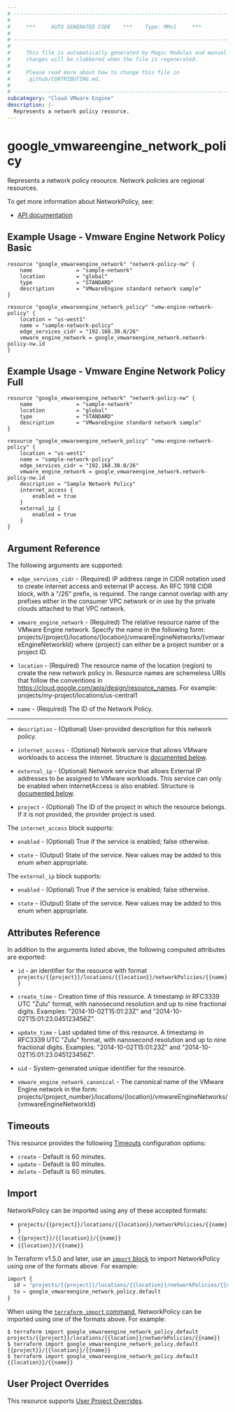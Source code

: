 ```yaml
---
# ----------------------------------------------------------------------------
#
#     ***     AUTO GENERATED CODE    ***    Type: MMv1     ***
#
# ----------------------------------------------------------------------------
#
#     This file is automatically generated by Magic Modules and manual
#     changes will be clobbered when the file is regenerated.
#
#     Please read more about how to change this file in
#     .github/CONTRIBUTING.md.
#
# ----------------------------------------------------------------------------
subcategory: "Cloud VMware Engine"
description: |-
  Represents a network policy resource.
---
```


# google_vmwareengine_network_policy

Represents a network policy resource. Network policies are regional resources.


To get more information about NetworkPolicy, see:

* [API documentation](https://cloud.google.com/vmware-engine/docs/reference/rest/v1/projects.locations.networkPolicies)

## Example Usage - Vmware Engine Network Policy Basic


```hcl
resource "google_vmwareengine_network" "network-policy-nw" {
    name              = "sample-network"
    location          = "global" 
    type              = "STANDARD"
    description       = "VMwareEngine standard network sample"
}

resource "google_vmwareengine_network_policy" "vmw-engine-network-policy" {
    location = "us-west1"
    name = "sample-network-policy"
    edge_services_cidr = "192.168.30.0/26"
    vmware_engine_network = google_vmwareengine_network.network-policy-nw.id
}
```
## Example Usage - Vmware Engine Network Policy Full


```hcl
resource "google_vmwareengine_network" "network-policy-nw" {
    name              = "sample-network"
    location          = "global" 
    type              = "STANDARD"
    description       = "VMwareEngine standard network sample"
}

resource "google_vmwareengine_network_policy" "vmw-engine-network-policy" {
    location = "us-west1"
    name = "sample-network-policy"
    edge_services_cidr = "192.168.30.0/26"
    vmware_engine_network = google_vmwareengine_network.network-policy-nw.id
    description = "Sample Network Policy"
    internet_access {
        enabled = true
    }
    external_ip {
        enabled = true
    }
}
```

## Argument Reference

The following arguments are supported:


* `edge_services_cidr` -
  (Required)
  IP address range in CIDR notation used to create internet access and external IP access.
  An RFC 1918 CIDR block, with a "/26" prefix, is required. The range cannot overlap with any
  prefixes either in the consumer VPC network or in use by the private clouds attached to that VPC network.

* `vmware_engine_network` -
  (Required)
  The relative resource name of the VMware Engine network. Specify the name in the following form:
  projects/{project}/locations/{location}/vmwareEngineNetworks/{vmwareEngineNetworkId} where {project}
  can either be a project number or a project ID.

* `location` -
  (Required)
  The resource name of the location (region) to create the new network policy in.
  Resource names are schemeless URIs that follow the conventions in https://cloud.google.com/apis/design/resource_names.
  For example: projects/my-project/locations/us-central1

* `name` -
  (Required)
  The ID of the Network Policy.


- - -


* `description` -
  (Optional)
  User-provided description for this network policy.

* `internet_access` -
  (Optional)
  Network service that allows VMware workloads to access the internet.
  Structure is [documented below](#nested_internet_access).

* `external_ip` -
  (Optional)
  Network service that allows External IP addresses to be assigned to VMware workloads.
  This service can only be enabled when internetAccess is also enabled.
  Structure is [documented below](#nested_external_ip).

* `project` - (Optional) The ID of the project in which the resource belongs.
    If it is not provided, the provider project is used.


<a name="nested_internet_access"></a>The `internet_access` block supports:

* `enabled` -
  (Optional)
  True if the service is enabled; false otherwise.

* `state` -
  (Output)
  State of the service. New values may be added to this enum when appropriate.

<a name="nested_external_ip"></a>The `external_ip` block supports:

* `enabled` -
  (Optional)
  True if the service is enabled; false otherwise.

* `state` -
  (Output)
  State of the service. New values may be added to this enum when appropriate.


## Attributes Reference

In addition to the arguments listed above, the following computed attributes are exported:

* `id` - an identifier for the resource with format `projects/{{project}}/locations/{{location}}/networkPolicies/{{name}}`

* `create_time` -
  Creation time of this resource.
  A timestamp in RFC3339 UTC "Zulu" format, with nanosecond resolution and
  up to nine fractional digits. Examples: "2014-10-02T15:01:23Z" and "2014-10-02T15:01:23.045123456Z".

* `update_time` -
  Last updated time of this resource.
  A timestamp in RFC3339 UTC "Zulu" format, with nanosecond resolution and up to nine
  fractional digits. Examples: "2014-10-02T15:01:23Z" and "2014-10-02T15:01:23.045123456Z".

* `uid` -
  System-generated unique identifier for the resource.

* `vmware_engine_network_canonical` -
  The canonical name of the VMware Engine network in the form:
  projects/{project_number}/locations/{location}/vmwareEngineNetworks/{vmwareEngineNetworkId}


## Timeouts

This resource provides the following
[Timeouts](https://developer.hashicorp.com/terraform/plugin/sdkv2/resources/retries-and-customizable-timeouts) configuration options:

- `create` - Default is 60 minutes.
- `update` - Default is 60 minutes.
- `delete` - Default is 60 minutes.

## Import


NetworkPolicy can be imported using any of these accepted formats:

* `projects/{{project}}/locations/{{location}}/networkPolicies/{{name}}`
* `{{project}}/{{location}}/{{name}}`
* `{{location}}/{{name}}`


In Terraform v1.5.0 and later, use an [`import` block](https://developer.hashicorp.com/terraform/language/import) to import NetworkPolicy using one of the formats above. For example:

```tf
import {
  id = "projects/{{project}}/locations/{{location}}/networkPolicies/{{name}}"
  to = google_vmwareengine_network_policy.default
}
```

When using the [`terraform import` command](https://developer.hashicorp.com/terraform/cli/commands/import), NetworkPolicy can be imported using one of the formats above. For example:

```
$ terraform import google_vmwareengine_network_policy.default projects/{{project}}/locations/{{location}}/networkPolicies/{{name}}
$ terraform import google_vmwareengine_network_policy.default {{project}}/{{location}}/{{name}}
$ terraform import google_vmwareengine_network_policy.default {{location}}/{{name}}
```

## User Project Overrides

This resource supports [User Project Overrides](https://registry.terraform.io/providers/hashicorp/google/latest/docs/guides/provider_reference#user_project_override).
